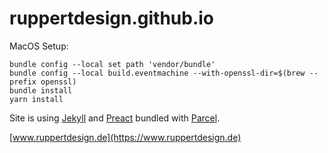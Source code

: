 # ruppertdesign.github.io

MacOS Setup:

```
bundle config --local set path 'vendor/bundle'
bundle config --local build.eventmachine --with-openssl-dir=$(brew --prefix openssl)
bundle install
yarn install
```

Site is using [Jekyll](https://jekyllrb.com/) and [Preact](https://preactjs.com/) bundled with [Parcel](https://parceljs.org/).

[www.ruppertdesign.de](https://www.ruppertdesign.de)
